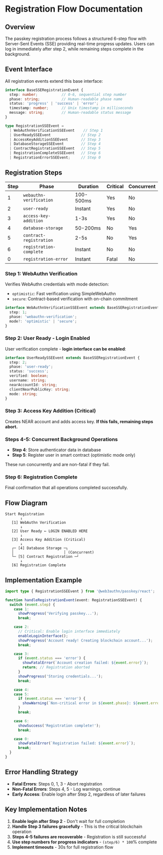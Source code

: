 # Registration Flow Documentation

## Overview

The passkey registration process follows a structured 6-step flow with Server-Sent Events (SSE) providing real-time progress updates. Users can log in immediately after step 2, while remaining steps complete in the background.

## Event Interface

All registration events extend this base interface:

```typescript
interface BaseSSERegistrationEvent {
  step: number;           // 0-6, sequential step number
  phase: string;          // Human-readable phase name
  status: 'progress' | 'success' | 'error';
  timestamp: number;      // Unix timestamp in milliseconds
  message: string;        // Human-readable status message
}

type RegistrationSSEEvent =
  | WebAuthnVerificationSSEEvent    // Step 1
  | UserReadySSEEvent              // Step 2
  | AccessKeyAdditionSSEEvent      // Step 3
  | DatabaseStorageSSEEvent        // Step 4
  | ContractRegistrationSSEEvent   // Step 5
  | RegistrationCompleteSSEEvent   // Step 6
  | RegistrationErrorSSEEvent;     // Step 0
```

## Registration Steps

| Step | Phase | Duration | Critical | Concurrent |
|------|-------|----------|----------|------------|
| 1 | `webauthn-verification` | 100-500ms | Yes | No |
| 2 | `user-ready` | Instant | Yes | No |
| 3 | `access-key-addition` | 1-3s | Yes | No |
| 4 | `database-storage` | 50-200ms | No | Yes |
| 5 | `contract-registration` | 2-5s | No | Yes |
| 6 | `registration-complete` | Instant | No | No |
| 0 | `registration-error` | Instant | Fatal | No |

### Step 1: WebAuthn Verification
Verifies WebAuthn credentials with mode detection:
- `optimistic`: Fast verification using SimpleWebAuthn
- `secure`: Contract-based verification with on-chain commitment

```typescript
interface WebAuthnVerificationSSEEvent extends BaseSSERegistrationEvent {
  step: 1;
  phase: 'webauthn-verification';
  mode?: 'optimistic' | 'secure';
}
```

### Step 2: User Ready - Login Enabled
User verification complete - **login interface can be enabled**:

```typescript
interface UserReadySSEEvent extends BaseSSERegistrationEvent {
  step: 2;
  phase: 'user-ready';
  status: 'success';
  verified: boolean;
  username: string;
  nearAccountId: string;
  clientNearPublicKey: string;
  mode: string;
}
```

### Step 3: Access Key Addition (Critical)
Creates NEAR account and adds access key. **If this fails, remaining steps abort.**

### Steps 4-5: Concurrent Background Operations
- **Step 4**: Store authenticator data in database
- **Step 5**: Register user in smart contract (optimistic mode only)

These run concurrently and are non-fatal if they fail.

### Step 6: Registration Complete
Final confirmation that all operations completed successfully.

## Flow Diagram

```
Start Registration
       ↓
   [1] WebAuthn Verification
       ↓
   [2] User Ready ← LOGIN ENABLED HERE
       ↓
   [3] Access Key Addition (Critical)
       ↓
   ┌─ [4] Database Storage ─┐
   │                       │ (Concurrent)
   └─ [5] Contract Registration ─┘
       ↓
   [6] Registration Complete
```

## Implementation Example

```typescript
import type { RegistrationSSEEvent } from '@web3authn/passkey/react';

function handleRegistrationEvent(event: RegistrationSSEEvent) {
  switch (event.step) {
    case 1:
      showProgress('Verifying passkey...');
      break;

    case 2:
      // Critical: Enable login interface immediately
      enableLoginInterface();
      showProgress('Account ready! Creating blockchain account...');
      break;

    case 3:
      if (event.status === 'error') {
        showFatalError(`Account creation failed: ${event.error}`);
        return; // Registration aborted
      }
      showProgress('Storing credentials...');
      break;

    case 4:
    case 5:
      if (event.status === 'error') {
        showWarning(`Non-critical error in ${event.phase}: ${event.error}`);
      }
      break;

    case 6:
      showSuccess('Registration complete!');
      break;

    case 0:
      showFatalError(`Registration failed: ${event.error}`);
      break;
  }
}
```

## Error Handling Strategy

- **Fatal Errors**: Steps 0, 1, 3 - Abort registration
- **Non-Fatal Errors**: Steps 4, 5 - Log warnings, continue
- **Early Access**: Enable login after Step 2, regardless of later failures

## Key Implementation Notes

1. **Enable login after Step 2** - Don't wait for full completion
2. **Handle Step 3 failures gracefully** - This is the critical blockchain operation
3. **Steps 4-5 failures are recoverable** - Registration is still successful
4. **Use step numbers for progress indicators** - `(step/6) * 100`% complete
5. **Implement timeouts** - 30s for full registration flow